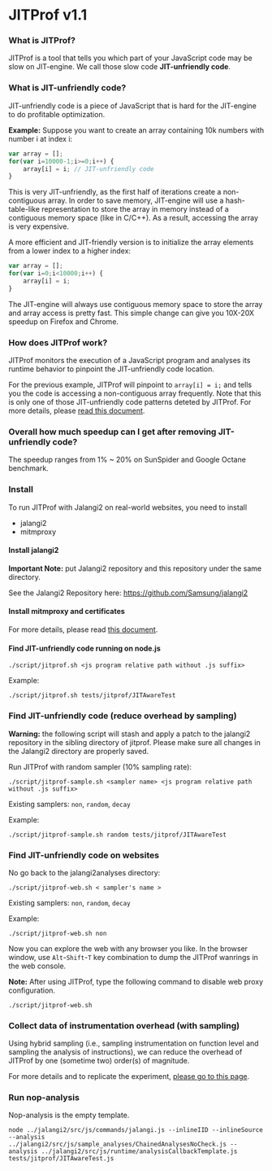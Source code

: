 JITProf v1.1
=====================
### What is JITProf?

JITProf is a tool that tells you which part of your JavaScript code may be slow on JIT-engine. We call those slow code **JIT-unfriendly code**.

### What is JIT-unfriendly code?

JIT-unfriendly code is a piece of JavaScript that is hard for the JIT-engine to do profitable optimization.

**Example:** Suppose you want to create an array containing 10k numbers with number i at index i:

```javascript
var array = [];
for(var i=10000-1;i>=0;i++) {
	array[i] = i; // JIT-unfriendly code
}
```

This is very JIT-unfriendly, as the first half of iterations create a non-contiguous array.
In order to save memory, JIT-engine will use a hash-table-like representation to store the array
in memory instead of a contiguous memory space (like in C/C++). As a result, accessing the array is very expensive.

A more efficient and JIT-friendly version is to initialize the array elements from a lower index to a higher index:

```javascript
var array = [];
for(var i=0;i<10000;i++) {
	array[i] = i;
}
```

The JIT-engine will always use contiguous memory space to store the array and array access is pretty fast.
This simple change can give you 10X-20X speedup on Firefox and Chrome.

### How does JITProf work?

JITProf monitors the execution of a JavaScript program and analyses its runtime behavior to pinpoint the JIT-unfriendly code location.

For the previous example, JITProf will pinpoint to ```array[i] = i;``` and tells you the code is accessing a non-contiguous array
frequently. Note that this is only one of those JIT-unfriendly code patterns deteted by JITProf. 
For more details, please [read this document](docs/TR.md).

### Overall how much speedup can I get after removing JIT-unfriendly code?

The speedup ranges from 1% ~ 20% on SunSpider and Google Octane benchmark.


### Install

To run JITProf with Jalangi2 on real-world websites, you need to install
	
 * jalangi2
 * mitmproxy

#### Install jalangi2

**Important Note:** put Jalangi2 repository and this repository under the same directory.

See the Jalangi2 Repository here:
https://github.com/Samsung/jalangi2

#### Install mitmproxy and certificates

For more details, please read [this document](docs/mitmproxy_install.md).

#### Find JIT-unfriendly code running on node.js

```
./script/jitprof.sh <js program relative path without .js suffix>
```

Example:

```
./script/jitprof.sh tests/jitprof/JITAwareTest
```

### Find JIT-unfriendly code (reduce overhead by sampling)

**Warning:** the following script will stash and apply a patch to the jalangi2 repository in the sibling directory of jitprof. Please make sure all changes in the Jalangi2 directory are properly saved.

Run JITProf with random sampler (10% sampling rate):
```
./script/jitprof-sample.sh <sampler name> <js program relative path without .js suffix>
```

Existing samplers: ```non```, ```random```, ```decay```

Example:

```
./script/jitprof-sample.sh random tests/jitprof/JITAwareTest
```

### Find JIT-unfriendly code on websites

No go back to the jalangi2analyses directory:


```
./script/jitprof-web.sh < sampler's name >
```

Existing samplers: ```non```, ```random```, ```decay```

Example:
```
./script/jitprof-web.sh non
```

Now you can explore the web with any browser you like.
In the browser window, use ```Alt```-```Shift```-```T``` key combination to dump
the JITProf wanrings in the web console.

**Note:** After using JITProf, type the following command to disable web proxy configuration. 
```
./script/jitprof-web.sh
```

### Collect data of instrumentation overhead (with sampling)

Using hybrid sampling (i.e., sampling instrumentation on function level and sampling the analysis of instructions),
we can reduce the overhead of JITProf by one (sometime two) order(s) of magnitude.

For more details and to replicate the experiment, [please go to this page](exp/hybrid_sampling_exp).


### Run nop-analysis

Nop-analysis is the empty template. 

```
node ../jalangi2/src/js/commands/jalangi.js --inlineIID --inlineSource --analysis ../jalangi2/src/js/sample_analyses/ChainedAnalysesNoCheck.js --analysis ../jalangi2/src/js/runtime/analysisCallbackTemplate.js tests/jitprof/JITAwareTest.js
```
